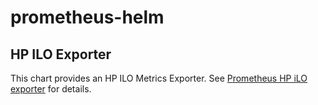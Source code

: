 # prometheus-helm

## HP ILO Exporter

This chart provides an HP ILO Metrics Exporter. See [Prometheus HP iLO 
exporter](https://github.com/IDNT/prometheus-exporter-hpilo) for details.
